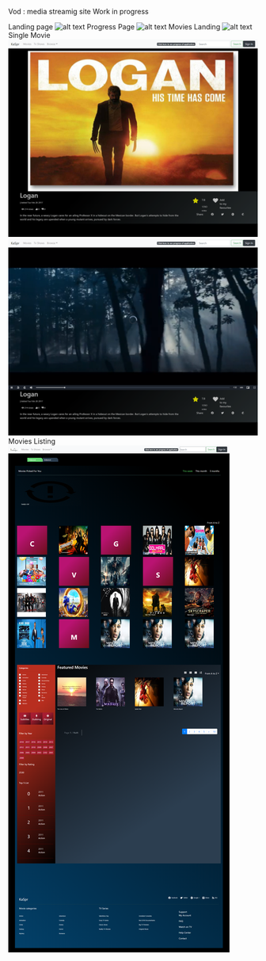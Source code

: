 Vod : media streamig site Work in progress

Landing page
![alt text](https://github.com/sunapusiddharth/Portfolio-Project-screenshots/blob/master/screencapture-localhost-3003-2020-06-20-12_44_34.png?raw=true)
Progress Page
![alt text](https://github.com/sunapusiddharth/Portfolio-Project-screenshots/blob/master/screencapture-localhost-3002-crimes-2020-06-20-11_59_59.png?raw=true)
Movies Landing
![alt text](https://github.com/sunapusiddharth/Portfolio-Project-screenshots/blob/master/screencapture-localhost-3003-home-2020-06-20-12_51_35.png?raw=true)
Single Movie
![alt text](https://github.com/sunapusiddharth/Portfolio-Project-screenshots/blob/master/screencapture-localhost-3003-movie-5e56d0fc2191a745749efb4a-2020-06-20-12_52_54.png?raw=true)
![alt text](https://github.com/sunapusiddharth/Portfolio-Project-screenshots/blob/master/screencapture-localhost-3003-movie-5e56d0fc2191a745749efb4a-2020-06-20-12_53_38.png?raw=true)
Movies Listing 
![alt text](https://github.com/sunapusiddharth/Portfolio-Project-screenshots/blob/master/screencapture-localhost-3003-browse-movies-2020-06-20-12_57_41.png?raw=true)
